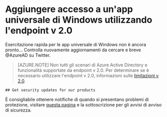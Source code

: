<properties
    pageTitle="App universale di Azure Active Directory v 2.0 Windows | Microsoft Azure"
    description="Come creare un'app universale di Windows che firma utenti con entrambi Account Microsoft personale e account aziendale o dell'istituto di istruzione."
    services="active-directory"
    documentationCenter=""
    authors="dstrockis"
    manager="mbaldwin"
    editor=""/>

<tags
    ms.service="active-directory"
    ms.workload="identity"
    ms.topic="article"
    ms.tgt_pltfrm="mobile-windows-store"
    ms.devlang="dotnet"
    ms.date="02/20/2016"
    ms.author="dastrock"/>

  # <a name="add-sign-in-to-a-windows-universal-app-using-the-v20-endpoint"></a>Aggiungere accesso a un'app universale di Windows utilizzando l'endpoint v 2.0
  Esercitazione rapida per le app universale di Windows non è ancora pronto... Controlla nuovamente aggiornamenti da cercare e breve @AzureAD su Twitter.

> [AZURE.NOTE]
    Non tutti gli scenari di Azure Active Directory e funzionalità supportate da endpoint v 2.0.  Per determinare se è necessario utilizzare l'endpoint v 2.0, informazioni sulle [limitazioni v 2.0](active-directory-v2-limitations.md).
    
    ## Get security updates for our products

È consigliabile ottenere notifiche di quando si presentano problemi di protezione, visitare [questa pagina](https://technet.microsoft.com/security/dd252948) e la sottoscrizione per gli avvisi di avviso di sicurezza.